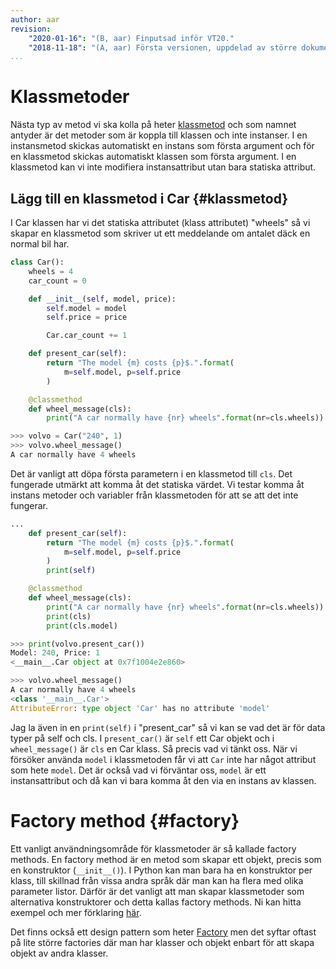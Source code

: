 ```yaml
---
author: aar
revision:
    "2020-01-16": "(B, aar) Finputsad inför VT20."
    "2018-11-18": "(A, aar) Första versionen, uppdelad av större dokument."
...
```

Klassmetoder
==================================

Nästa typ av metod vi ska kolla på heter [klassmetod](https://docs.python.org/3/library/functions.html#classmethod) och som namnet antyder är det metoder som är koppla till klassen och inte instanser. I en instansmetod skickas automatiskt en instans som första argument och för en klassmetod skickas automatiskt klassen som första argument. I en klassmetod kan vi inte modifiera instansattribut utan bara statiska attribut.



Lägg till en klassmetod i Car {#klassmetod}
----------------------------------

I Car klassen har vi det statiska attributet (klass attributet) "wheels" så vi skapar en klassmetod som skriver ut ett meddelande om antalet däck en normal bil har.

```python
class Car():
    wheels = 4
    car_count = 0

    def __init__(self, model, price):
        self.model = model
        self.price = price

        Car.car_count += 1

    def present_car(self):
        return "The model {m} costs {p}$.".format(
            m=self.model, p=self.price
        )

    @classmethod
    def wheel_message(cls):
        print("A car normally have {nr} wheels".format(nr=cls.wheels))

>>> volvo = Car("240", 1)
>>> volvo.wheel_message()
A car normally have 4 wheels
```

Det är vanligt att döpa första parametern i en klassmetod till `cls`. Det fungerade utmärkt att komma åt det statiska värdet. Vi testar komma åt instans metoder och variabler från klassmetoden för att se att det inte fungerar.

```python
...
    def present_car(self):
        return "The model {m} costs {p}$.".format(
            m=self.model, p=self.price
        )
        print(self)

    @classmethod
    def wheel_message(cls):
        print("A car normally have {nr} wheels".format(nr=cls.wheels))
        print(cls)
        print(cls.model)

>>> print(volvo.present_car())
Model: 240, Price: 1
<__main__.Car object at 0x7f1004e2e860>

>>> volvo.wheel_message()
A car normally have 4 wheels
<class '__main__.Car'>
AttributeError: type object 'Car' has no attribute 'model'
```

Jag la även in en `print(self)` i "present_car" så vi kan se vad det är för data typer på self och cls. I `present_car()` är `self` ett Car objekt och i `wheel_message()` är `cls` en Car klass. Så precis vad vi tänkt oss. När vi försöker använda `model` i klassmetoden får vi att `Car` inte har något attribut som hete `model`. Det är också vad vi förväntar oss, `model` är ett instansattribut och då kan vi bara komma åt den via en instans av klassen.



Factory method {#factory}
======================

Ett vanligt användningsområde för klassmetoder är så kallade factory methods. En factory method är en metod som skapar ett objekt, precis som en konstruktor (`__init__()`). I Python kan man bara ha en konstruktor per klass, till skillnad från vissa andra språk där man kan ha flera med olika parameter listor. Därför är det vanligt att man skapar klassmetoder som alternativa konstruktorer och detta kallas factory methods. Ni kan hitta exempel och mer förklaring [här](https://www.programiz.com/python-programming/methods/built-in/classmethod).

Det finns också ett design pattern som heter [Factory](https://en.wikipedia.org/wiki/Factory_(object-oriented_programming)) men det syftar oftast på lite större factories där man har klasser och objekt enbart för att skapa objekt av andra klasser.

